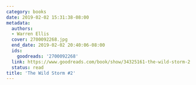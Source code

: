 ```yaml
---
category: books
date: 2019-02-02 15:31:38-08:00
metadata:
  authors:
  - Warren Ellis
  cover: 2700092268.jpg
  end_date: 2019-02-02 20:40:06-08:00
  ids:
    goodreads: '2700092268'
  link: https://www.goodreads.com/book/show/34325161-the-wild-storm-2
  status: read
title: 'The Wild Storm #2'
---
```

